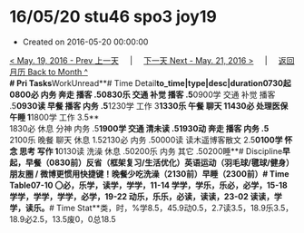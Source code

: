 # 16/05/20 stu46 spo3 joy19

* Created on 2016-05-20 00:00:00

[&lt; May. 19, 2016 - Prev 上一天](d19.md)     \|     [下一天 Next - May. 21, 2016 &gt;](d21.md)     \|     [返回月历 Back to Month ^](index.md)   
**\# Pri Tasks**WorkUnread**\# Time Detail**to\_time\|type\|desc\|duration0730起0800必 内务 奔走 播客 .50830乐 交通 补觉 播客 .5**0900学 交通 补觉 播客 .5**0930读 早餐 播客 内务 .5**1230学 工作 3**1330乐 午餐 聊天 11430必 处理医保 午睡 1**1800学 工作 3.5**  
1830必 休息 分神 内务 .5**1900学 交通 清未读 .51930动 奔走 播客 内务 .5**  
2100乐 晚餐 聊天 休息 1.52130必 内务 .50000读 读木遥博客散文 2.5**0100学 怀念 思考 写作 1**0130读 洗澡 休息 .50200乐 内务 其它 .50200睡**\# Discipline**早起，早餐（0830前）**反省（框架复习/生活优化）**英语运动（羽毛球/毽球/健身）朋友圈 / 微博更惯用快捷键！晚餐少吃洗澡（2130前）早睡（2300前）**\# Time Table**07-10 〇必，乐学，读学，学学，11-14 学学，学乐，乐必，必学，15-18 学学，学学，学学，必学，19-22 动乐，乐乐，必读，读读，23-02 读读，学学，读乐。**\# Time Stat**类，时，%学8.5，45.9动0.5，2.7读3.5，18.9乐3.5，18.9必2.5，13.5废0，0总18.5

